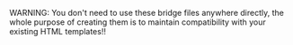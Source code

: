 WARNING: You don't need to use these bridge files anywhere directly, the whole purpose of creating them is to maintain compatibility with your existing HTML templates!!

<script src="{% static 'res/javascript/view_post.js' %}"></script>
<script src="{% static 'res/javascript/parents_forum.js' %}"></script>
<script src="{% static 'res/javascript/create_post.js' %}"></script>